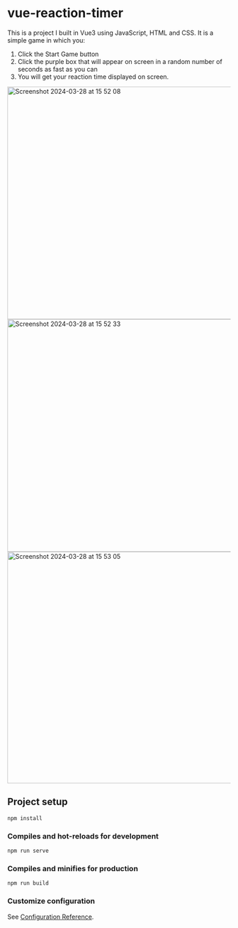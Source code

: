 # vue-reaction-timer
This is a project I built in Vue3 using JavaScript, HTML and CSS.
It is a simple game in which you:
1. Click the Start Game button
2. Click the purple box that will appear on screen in a random number of seconds as fast as you can
3. You will get your reaction time displayed on screen.
<img width="524" alt="Screenshot 2024-03-28 at 15 52 08" src="https://github.com/alina-ahmed-tech/vuereactiongame/assets/130942761/97226481-df7e-4b13-ba02-f595aa046d16">
<img width="524" alt="Screenshot 2024-03-28 at 15 52 33" src="https://github.com/alina-ahmed-tech/vuereactiongame/assets/130942761/de66a58e-3e62-4315-adfc-d99431f558bc">
<img width="522" alt="Screenshot 2024-03-28 at 15 53 05" src="https://github.com/alina-ahmed-tech/vuereactiongame/assets/130942761/78463d4b-2e53-4232-a4bd-5dd21c7702a6">



## Project setup
```
npm install
```

### Compiles and hot-reloads for development
```
npm run serve
```

### Compiles and minifies for production
```
npm run build
```

### Customize configuration
See [Configuration Reference](https://cli.vuejs.org/config/).
